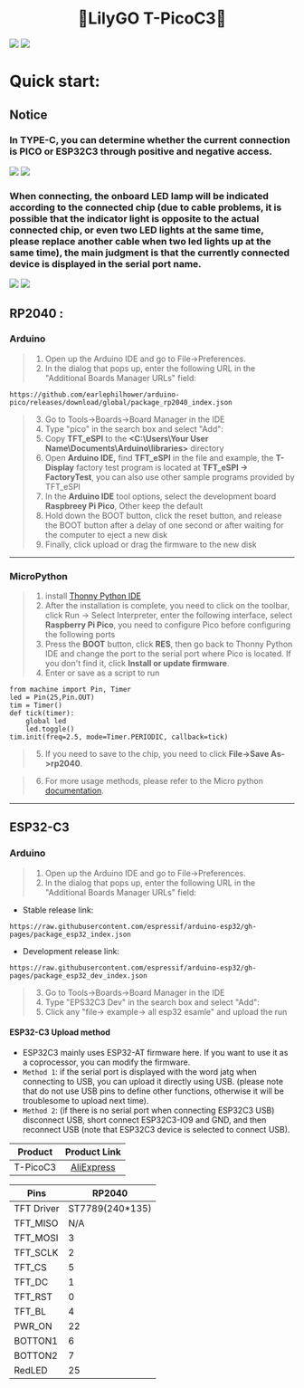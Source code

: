 <h1 align = "center"> 🌟LilyGO T-PicoC3🌟</h1>


![](image/T-PicoC3_en.jpg)
![](image/T-PicoC3_sp_en.jpg)

# Quick start:

## Notice 
### In TYPE-C, you can determine whether the current connection is PICO or ESP32C3 through positive and negative access. 
![](image/usb-pico.png)
![](image/usb-esp32c3.png)
### When connecting, the onboard LED lamp will be indicated according to the connected chip (due to cable problems, it is possible that the indicator light is opposite to the actual connected chip, or even two LED lights at the same time, please replace another cable when two led lights up at the same time), the main judgment is that the currently connected device is displayed in the serial port name.
![](image/select-pico.png)
![](image/select-esp32c3.png)


## RP2040 :
### Arduino

>1. Open up the Arduino IDE and go to File->Preferences.
>2. In the dialog that pops up, enter the following URL in the "Additional Boards Manager URLs" field:
```
https://github.com/earlephilhower/arduino-pico/releases/download/global/package_rp2040_index.json
```
> 3. Go to Tools->Boards->Board Manager in the IDE
> 4. Type "pico" in the search box and select "Add":
> 5. Copy  **TFT_eSPI**  to the  **<C:\Users\Your User Name\Documents\Arduino\libraries>**  directory
> 6. Open **Arduino IDE,** find **TFT_eSPI** in the file and example, the **T-Display** factory test program is located at **TFT_eSPI -> FactoryTest**, you can also use other sample programs provided by TFT_eSPI
> 7. In the **Arduino IDE** tool options, select the development board  **Raspbreey Pi Pico**, Other keep the default
> 8. Hold down the BOOT button, click the reset button, and release the BOOT button after a delay of one second or after waiting for the computer to eject a new disk
> 9. Finally, click upload or drag the firmware to the new disk
---
### MicroPython
>1. install [Thonny Python IDE](https://github.com/thonny/thonny/releases/download/v3.3.5/thonny-3.3.5.exe)
>2. After the installation is complete, you need to click on the toolbar, click Run -> Select Interpreter, enter the following interface, select **Raspberry Pi Pico**, you need to configure Pico before configuring the following ports
>3. Press the **BOOT** button, click **RES**, then go back to Thonny Python IDE and change the port to the serial port where Pico is located. If you don't find it, click **Install or update firmware**.
>4. Enter or save as a script to run
```
from machine import Pin, Timer
led = Pin(25,Pin.OUT)
tim = Timer()
def tick(timer):
    global led
    led.toggle()
tim.init(freq=2.5, mode=Timer.PERIODIC, callback=tick)
```
>5. If you need to save to the chip, you need to click **File->Save As->rp2040**.

>6. For more usage methods, please refer to the Micro python [documentation](http://docs.micropython.org/).

---
## ESP32-C3
### Arduino 
>1. Open up the Arduino IDE and go to File->Preferences.
>2. In the dialog that pops up, enter the following URL in the "Additional Boards Manager URLs" field:
* Stable release link:
```
https://raw.githubusercontent.com/espressif/arduino-esp32/gh-pages/package_esp32_index.json
```
* Development release link:
```
https://raw.githubusercontent.com/espressif/arduino-esp32/gh-pages/package_esp32_dev_index.json
```
> 3. Go to Tools->Boards->Board Manager in the IDE
> 4. Type "EPS32C3 Dev" in the search box and select "Add":
> 5. Click any "file-> example-> all esp32 esamle" and upload the run

#### ESP32-C3 Upload method
* ESP32C3 mainly uses ESP32-AT firmware here. If you want to use it as a coprocessor, you can modify the firmware.
* `Method 1`: if the serial port is displayed with the word jatg when connecting to USB, you can upload it directly using USB. (please note that do not use USB pins to define other functions, otherwise it will be troublesome to upload next time). 
* `Method 2`: (if there is no serial port when connecting ESP32C3 USB) disconnect USB, short connect ESP32C3-IO9 and GND, and then reconnect USB (note that ESP32C3 device is selected to connect USB).



| Product    |  Product Link  |
| :--------: | :------------: |
| T-PicoC3   | [AliExpress]()  |

| Pins       | RP2040          |
| ---------- | --------------- |
| TFT Driver | ST7789(240*135) |
| TFT_MISO   | N/A             |
| TFT_MOSI   | 3               |
| TFT_SCLK   | 2               |
| TFT_CS     | 5               |
| TFT_DC     | 1               |
| TFT_RST    | 0               |
| TFT_BL     | 4               |
| PWR_ON     | 22              |
| BOTTON1    | 6               |
| BOTTON2    | 7               |
| RedLED     | 25              |
